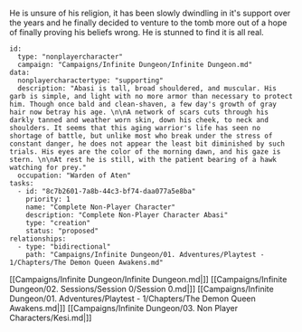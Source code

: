 He is unsure of his religion, it has been slowly dwindling in it's support over the years and he finally decided to venture to the tomb more out of a hope of finally proving his beliefs wrong. He is stunned to find it is all real.


```RpgManager4
id: 
  type: "nonplayercharacter"
  campaign: "Campaigns/Infinite Dungeon/Infinite Dungeon.md"
data: 
  nonplayercharactertype: "supporting"
  description: "Abasi is tall, broad shouldered, and muscular. His garb is simple, and light with no more armor than necessary to protect him. Though once bald and clean-shaven, a few day's growth of gray hair now betray his age. \n\nA network of scars cuts through his darkly tanned and weather worn skin, down his cheek, to neck and shoulders. It seems that this aging warrior's life has seen no shortage of battle, but unlike most who break under the stress of constant danger, he does not appear the least bit diminished by such trials. His eyes are the color of the morning dawn, and his gaze is stern. \n\nAt rest he is still, with the patient bearing of a hawk watching for prey."
  occupation: "Warden of Aten"
tasks: 
  - id: "8c7b2601-7a8b-44c3-bf74-daa077a5e8ba"
    priority: 1
    name: "Complete Non-Player Character"
    description: "Complete Non-Player Character Abasi"
    type: "creation"
    status: "proposed"
relationships: 
  - type: "bidirectional"
    path: "Campaigns/Infinite Dungeon/01. Adventures/Playtest - 1/Chapters/The Demon Queen Awakens.md"
```

[[Campaigns/Infinite Dungeon/Infinite Dungeon.md|]]
[[Campaigns/Infinite Dungeon/02. Sessions/Session 0/Session 0.md|]]
[[Campaigns/Infinite Dungeon/01. Adventures/Playtest - 1/Chapters/The Demon Queen Awakens.md|]]
[[Campaigns/Infinite Dungeon/03. Non Player Characters/Kesi.md|]]